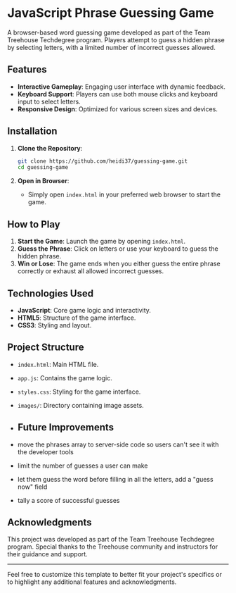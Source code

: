 # JavaScript Phrase Guessing Game

A browser-based word guessing game developed as part of the Team Treehouse Techdegree program. Players attempt to guess a hidden phrase by selecting letters, with a limited number of incorrect guesses allowed.

## Features

- **Interactive Gameplay**: Engaging user interface with dynamic feedback.
- **Keyboard Support**: Players can use both mouse clicks and keyboard input to select letters.
- **Responsive Design**: Optimized for various screen sizes and devices.

## Installation

1. **Clone the Repository**:
   ```bash
   git clone https://github.com/heidi37/guessing-game.git
   cd guessing-game
   ```

2. **Open in Browser**:
   - Simply open `index.html` in your preferred web browser to start the game.

## How to Play

1. **Start the Game**: Launch the game by opening `index.html`.
2. **Guess the Phrase**: Click on letters or use your keyboard to guess the hidden phrase.
3. **Win or Lose**: The game ends when you either guess the entire phrase correctly or exhaust all allowed incorrect guesses.

## Technologies Used

- **JavaScript**: Core game logic and interactivity.
- **HTML5**: Structure of the game interface.
- **CSS3**: Styling and layout.

## Project Structure

- `index.html`: Main HTML file.
- `app.js`: Contains the game logic.
- `styles.css`: Styling for the game interface.
- `images/`: Directory containing image assets.

- ## Future Improvements

- move the phrases array to server-side code so users can't see it with the developer tools
- limit the number of guesses a user can make
- let them guess the word before filling in all the letters, add a "guess now" field
- tally a score of successful guesses

## Acknowledgments

This project was developed as part of the Team Treehouse Techdegree program. Special thanks to the Treehouse community and instructors for their guidance and support.

---

Feel free to customize this template to better fit your project's specifics or to highlight any additional features and acknowledgments. 
